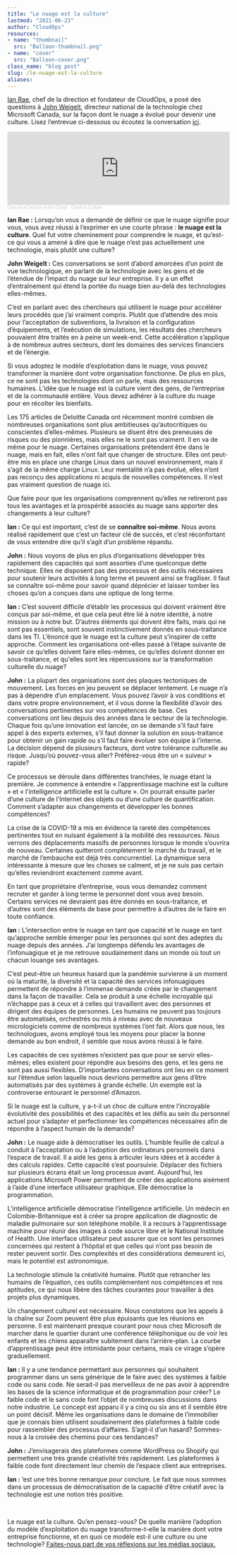 ```yaml
---
title: "Le nuage est la culture"
lastmod: "2021-06-23"
author: "CloudOps"
resources:
- name: "thumbnail"
  src: "Balloon-thumbnail.png"
- name: "cover"
  src: "Balloon-cover.png"
class_name: "blog post"
slug: /le-nuage-est-la-culture
aliases:
---
```


<p><a href="https://twitter.com/ianrae">Ian Rae</a>, chef de la direction et fondateur de CloudOps, a posé des questions à <a href="https://twitter.com/Thumbtackhead">John Weigelt</a>, directeur national de la technologie chez Microsoft Canada, sur la façon dont le nuage a évolué pour devenir une culture. Lisez l’entrevue ci-dessous ou écoutez la conversation <a href="https://soundcloud.com/own-your-destiny/cloud-is-culture">ici</a>.</p>

<iframe width="100%" height="166" scrolling="no" frameborder="no" allow="autoplay" src="https://w.soundcloud.com/player/?url=https%3A//api.soundcloud.com/tracks/1074596572&color=%23ff5500&auto_play=false&hide_related=false&show_comments=true&show_user=true&show_reposts=false&show_teaser=true"></iframe><div style="font-size: 10px; color: #cccccc;line-break: anywhere;word-break: normal;overflow: hidden;white-space: nowrap;text-overflow: ellipsis; font-family: Interstate,Lucida Grande,Lucida Sans Unicode,Lucida Sans,Garuda,Verdana,Tahoma,sans-serif;font-weight: 100;"><a href="https://soundcloud.com/own-your-destiny" title="Own your Destiny in the Cloud" target="_blank" style="color: #cccccc; text-decoration: none;">Own your Destiny in the Cloud</a> · <a href="https://soundcloud.com/own-your-destiny/cloud-is-culture" title="Cloud Is Culture" target="_blank" style="color: #cccccc; text-decoration: none;">Cloud Is Culture</a></div>

<p><strong>Ian Rae :</strong> Lorsqu’on vous a demandé de définir ce que le nuage signifie pour vous, vous avez réussi à l’exprimer en une courte phrase : <strong>le nuage est la culture</strong>. Quel fut votre cheminement pour comprendre le nuage, et qu’est-ce qui vous a amené à dire que le nuage n’est pas actuellement une technologie, mais plutôt une culture?</p>

<p><strong>John Weigelt :</strong> Ces conversations se sont d’abord amorcées d’un point de vue technologique, en parlant de la technologie avec les gens et de l’étendue de l’impact du nuage sur leur entreprise. Il y a un effet d’entraînement qui étend la portée du nuage bien au-delà des technologies elles-mêmes.</p>

<p>C’est en parlant avec des chercheurs qui utilisent le nuage pour accélérer leurs procédés que j’ai vraiment compris. Plutôt que d’attendre des mois pour l’acceptation de subventions, la livraison et la configuration d’équipements, et l’exécution de simulations, les résultats des chercheurs pouvaient être traités en à peine un week-end. Cette accélération s’applique à de nombreux autres secteurs, dont les domaines des services financiers et de l’énergie.</p>

<p>Si vous adoptez le modèle d’exploitation dans le nuage, vous pouvez transformer la manière dont votre organisation fonctionne. De plus en plus, ce ne sont pas les technologies dont on parle, mais des ressources humaines. L’idée que le nuage est la culture vient des gens, de l’entreprise et de la communauté entière. Vous devez adhérer à la culture du nuage pour en récolter les bienfaits.</p>

<p>Les 175 articles de Deloitte Canada ont récemment montré combien de nombreuses organisations sont plus ambitieuses qu’autocritiques ou conscientes d’elles-mêmes. Plusieurs se disent être des preneuses de risques ou des pionnières, mais elles ne le sont pas vraiment. Il en va de même pour le nuage. Certaines organisations prétendent être dans le nuage, mais en fait, elles n’ont fait que changer de structure. Elles ont peut-être mis en place une charge Linux dans un nouvel environnement, mais il s’agit de la même charge Linux. Leur mentalité n’a pas évolué, elles n’ont pas reconçu des applications ni acquis de nouvelles compétences. Il n’est pas vraiment question de nuage ici. </p>

<p>Que faire pour que les organisations comprennent qu’elles ne retireront pas tous les avantages et la prospérité associés au nuage sans apporter des changements à leur culture? </p>

<p><strong>Ian :</strong> Ce qui est important, c’est de se <strong>connaître soi-même</strong>. Nous avons réalisé rapidement que c’est un facteur clé de succès, et c’est réconfortant de vous entendre dire qu’il s’agit d’un problème répandu.</p>

<p><strong>John :</strong> Nous voyons de plus en plus d’organisations développer très rapidement des capacités qui sont assorties d’une quelconque dette technique. Elles ne disposent pas des processus et des outils nécessaires pour soutenir leurs activités à long terme et peuvent ainsi se fragiliser. Il faut se connaître soi-même pour savoir quand déprécier et laisser tomber les choses qu’on a conçues dans une optique de long terme.</p>

<p><strong>Ian :</strong> C’est souvent difficile d’établir les processus qui doivent vraiment être conçus par soi-même, et que cela peut être lié à notre identité, à notre mission ou à notre but. D’autres éléments qui doivent être faits, mais qui ne sont pas essentiels, sont souvent instinctivement donnés en sous-traitance dans les TI. L’énoncé que le nuage est la culture peut s’inspirer de cette approche. Comment les organisations ont-elles passé à l’étape suivante de savoir ce qu’elles doivent faire elles-mêmes, ce qu’elles doivent donner en sous-traitance, et qu'elles sont les répercussions sur la transformation culturelle du nuage? </p>

<p><strong>John :</strong> La plupart des organisations sont des plaques tectoniques de mouvement. Les forces en jeu peuvent se déplacer lentement. Le nuage n’a pas à dépendre d’un emplacement. Vous pouvez l’avoir à vos conditions et dans votre propre environnement, et il vous donne la flexibilité d’avoir des conversations pertinentes sur vos compétences de base. Ces conversations ont lieu depuis des années dans le secteur de la technologie. Chaque fois qu’une innovation est lancée, on se demande s’il faut faire appel à des experts externes, s’il faut donner la solution en sous-traitance pour obtenir un gain rapide ou s’il faut faire évoluer son équipe à l’interne. La décision dépend de plusieurs facteurs, dont votre tolérance culturelle au risque. Jusqu’où pouvez-vous aller? Préférez-vous être un « suiveur » rapide? </p>

<p>Ce processus se déroule dans différentes tranchées, le nuage étant la première. Je commence à entendre « l’apprentissage machine est la culture » et « l’intelligence artificielle est la culture ». On pourrait ensuite parler d’une culture de l’Internet des objets ou d’une culture de quantification. Comment s’adapter aux changements et développer les bonnes compétences? </p>

<p>La crise de la COVID-19 a mis en évidence la rareté des compétences pertinentes tout en nuisant également à la mobilité des ressources. Nous verrons des déplacements massifs de personnes lorsque le monde s’ouvrira de nouveau. Certaines quitteront complètement le marché du travail, et le marché de l’embauche est déjà très concurrentiel. La dynamique sera intéressante à mesure que les choses se calment, et je ne suis pas certain qu’elles reviendront exactement comme avant.</p>

<p>En tant que propriétaire d’entreprise, vous vous demandez comment recruter et garder à long terme le personnel dont vous avez besoin. Certains services ne devraient pas être donnés en sous-traitance, et d’autres sont des éléments de base pour permettre à d’autres de le faire en toute confiance. </p>

<p><strong>Ian :</strong> L’intersection entre le nuage en tant que capacité et le nuage en tant qu’approche semble émerger pour les personnes qui sont des adeptes du nuage depuis des années. J’ai longtemps défendu les avantages de l’infonuagique et je me retrouve soudainement dans un monde où tout un chacun louange ses avantages.</p>

<p>C’est peut-être un heureux hasard que la pandémie survienne à un moment où la maturité, la diversité et la capacité des services infonuagiques permettent de répondre à l’immense demande créée par le changement dans la façon de travailler. Cela se produit à une échelle incroyable qui n’échappe pas à ceux et à celles qui travaillent avec des personnes et dirigent des équipes de personnes. Les humains ne peuvent pas toujours être automatisés, orchestrés ou mis à niveau avec de nouveaux micrologiciels comme de nombreux systèmes l’ont fait. Alors que nous, les technologues, avons employé tous les moyens pour placer la bonne demande au bon endroit, il semble que nous avons réussi à le faire.</p>

<p>Les capacités de ces systèmes n’existent pas que pour se servir elles-mêmes; elles existent pour répondre aux besoins des gens, et les gens ne sont pas aussi flexibles. D’importantes conversations ont lieu en ce moment sur l’étendue selon laquelle nous devrions permettre aux gens d’être automatisés par des systèmes à grande échelle. Un exemple est la controverse entourant le personnel d’Amazon.</p>

<p>Si le nuage est la culture, y a-t-il un choc de culture entre l’incroyable évolutivité des possibilités et des capacités et les défis au sein du personnel actuel pour s’adapter et perfectionner les compétences nécessaires afin de répondre à l’aspect humain de la demande? </p>

<p><strong>John :</strong> Le nuage aide à démocratiser les outils. L’humble feuille de calcul a conduit à l’acceptation ou à l’adoption des ordinateurs personnels dans l’espace de travail. Il a aidé les gens à articuler leurs idées et à accéder à des calculs rapides. Cette capacité s’est poursuivie. Déplacer des fichiers sur plusieurs écrans était un long processus avant. Aujourd’hui, les applications Microsoft Power permettent de créer des applications aisément à l’aide d’une interface utilisateur graphique. Elle démocratise la programmation. </p>

<p>L’intelligence artificielle démocratise l’intelligence artificielle. Un médecin en Colombie-Britannique est à créer sa propre application de diagnostic de maladie pulmonaire sur son téléphone mobile. Il a recours à l’apprentissage machine pour réunir des images à code source libre et le National Institute of Health. Une interface utilisateur peut assurer que ce sont les personnes concernées qui restent à l’hôpital et que celles qui n’ont pas besoin de rester peuvent sortir. Des complexités et des considérations demeurent ici, mais le potentiel est astronomique. </p>

<p>La technologie stimule la créativité humaine. Plutôt que retrancher les humains de l’équation, ces outils complémentent nos compétences et nos aptitudes, ce qui nous libère des tâches courantes pour travailler à des projets plus dynamiques. </p>

<p>Un changement culturel est nécessaire. Nous constatons que les appels à la chaîne sur Zoom peuvent être plus épuisants que les réunions en personne. Il est maintenant presque courant pour nous chez Microsoft de marcher dans le quartier durant une conférence téléphonique ou de voir les enfants et les chiens apparaître subitement dans l’arrière-plan. La courbe d’apprentissage peut être intimidante pour certains, mais ce virage s’opère graduellement. </p>

<p><strong>Ian :</strong> Il y a une tendance permettant aux personnes qui souhaitent programmer dans un sens générique de le faire avec des systèmes à faible code ou sans code. Ne serait-il pas merveilleux de ne pas avoir à apprendre les bases de la science informatique et de programmation pour créer? Le faible code et le sans code font l’objet de nombreuses discussions dans notre industrie. Le concept est apparu il y a cinq ou six ans et il semble être un point décisif. Même les organisations dans le domaine de l’immobilier que je connais bien utilisent soudainement des plateformes à faible code pour rassembler des processus d’affaires. S’agit-il d’un hasard? Sommes-nous à la croisée des chemins pour ces tendances?  </p>

<p><strong>John :</strong> J’envisagerais des plateformes comme WordPress ou Shopify qui permettent une très grande créativité très rapidement. Les plateformes à faible code font directement leur chemin de l’espace client aux entreprises. </p>

<p><strong>Ian :</strong>  ’est une très bonne remarque pour conclure. Le fait que nous sommes dans un processus de démocratisation de la capacité d’être créatif avec la technologie est une notion très positive. </p>

&nbsp;

Le nuage est la culture. Qu’en pensez-vous? De quelle manière l’adoption du modèle d’exploitation du nuage transforme-t-elle la manière dont votre entreprise fonctionne, et en quoi ce modèle est-il une culture ou une technologie? <a href="https://www.linkedin.com/posts/cloudops_cloud-activity-6815292118505025536-FY34">Faites-nous part de vos réflexions sur les médias sociaux.</a>
